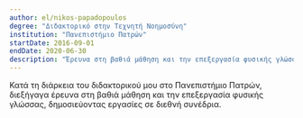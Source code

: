 ```yaml
---
author: el/nikos-papadopoulos
degree: "Διδακτορικό στην Τεχνητή Νοημοσύνη"
institution: "Πανεπιστήμιο Πατρών"
startDate: 2016-09-01
endDate: 2020-06-30
description: "Έρευνα στη βαθιά μάθηση και την επεξεργασία φυσικής γλώσσας."
---
```


Κατά τη διάρκεια του διδακτορικού μου στο Πανεπιστήμιο Πατρών, διεξήγαγα έρευνα στη βαθιά μάθηση και την επεξεργασία φυσικής γλώσσας, δημοσιεύοντας εργασίες σε διεθνή συνέδρια.
